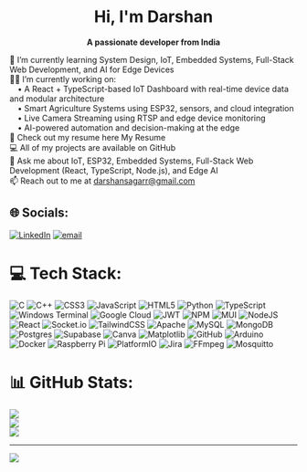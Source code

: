 <div align="center">
  
#  Hi, I'm Darshan  
 **A passionate developer from India**

</div>

🌱 I’m currently learning System Design, IoT, Embedded Systems, Full-Stack Web Development, and AI for Edge Devices<br>👨‍💻 I’m currently working on:<br> • A React + TypeScript-based IoT Dashboard with real-time device data and modular architecture<br> • Smart Agriculture Systems using ESP32, sensors, and cloud integration<br> • Live Camera Streaming using RTSP and edge device monitoring<br> • AI-powered automation and decision-making at the edge<br>📑 Check out my resume here My Resume<br>💻 All of my projects are available on GitHub<br>💬 Ask me about IoT, ESP32, Embedded Systems, Full-Stack Web Development (React, TypeScript, Node.js), and Edge AI<br>📫 Reach out to me at darshansagarr@gmail.com


## 🌐 Socials:
[![LinkedIn](https://img.shields.io/badge/LinkedIn-%230077B5.svg?logo=linkedin&logoColor=white)](https://linkedin.com/in/darshansagar27 ) [![email](https://img.shields.io/badge/Email-D14836?logo=gmail&logoColor=white)](mailto:darshansagarr@gmail.com) 

# 💻 Tech Stack:
![C](https://img.shields.io/badge/c-%2300599C.svg?style=flat-square&logo=c&logoColor=white) ![C++](https://img.shields.io/badge/c++-%2300599C.svg?style=flat-square&logo=c%2B%2B&logoColor=white) ![CSS3](https://img.shields.io/badge/css3-%231572B6.svg?style=flat-square&logo=css3&logoColor=white) ![JavaScript](https://img.shields.io/badge/javascript-%23323330.svg?style=flat-square&logo=javascript&logoColor=%23F7DF1E) ![HTML5](https://img.shields.io/badge/html5-%23E34F26.svg?style=flat-square&logo=html5&logoColor=white) ![Python](https://img.shields.io/badge/python-3670A0?style=flat-square&logo=python&logoColor=ffdd54) ![TypeScript](https://img.shields.io/badge/typescript-%23007ACC.svg?style=flat-square&logo=typescript&logoColor=white) ![Windows Terminal](https://img.shields.io/badge/Windows%20Terminal-%234D4D4D.svg?style=flat-square&logo=windows-terminal&logoColor=white) ![Google Cloud](https://img.shields.io/badge/GoogleCloud-%234285F4.svg?style=flat-square&logo=google-cloud&logoColor=white) ![JWT](https://img.shields.io/badge/JWT-black?style=flat-square&logo=JSON%20web%20tokens) ![NPM](https://img.shields.io/badge/NPM-%23CB3837.svg?style=flat-square&logo=npm&logoColor=white) ![MUI](https://img.shields.io/badge/MUI-%230081CB.svg?style=flat-square&logo=mui&logoColor=white) ![NodeJS](https://img.shields.io/badge/node.js-6DA55F?style=flat-square&logo=node.js&logoColor=white) ![React](https://img.shields.io/badge/react-%2320232a.svg?style=flat-square&logo=react&logoColor=%2361DAFB) ![Socket.io](https://img.shields.io/badge/Socket.io-black?style=flat-square&logo=socket.io&badgeColor=010101) ![TailwindCSS](https://img.shields.io/badge/tailwindcss-%2338B2AC.svg?style=flat-square&logo=tailwind-css&logoColor=white) ![Apache](https://img.shields.io/badge/apache-%23D42029.svg?style=flat-square&logo=apache&logoColor=white) ![MySQL](https://img.shields.io/badge/mysql-4479A1.svg?style=flat-square&logo=mysql&logoColor=white) ![MongoDB](https://img.shields.io/badge/MongoDB-%234ea94b.svg?style=flat-square&logo=mongodb&logoColor=white) ![Postgres](https://img.shields.io/badge/postgres-%23316192.svg?style=flat-square&logo=postgresql&logoColor=white) ![Supabase](https://img.shields.io/badge/Supabase-3ECF8E?style=flat-square&logo=supabase&logoColor=white) ![Canva](https://img.shields.io/badge/Canva-%2300C4CC.svg?style=flat-square&logo=Canva&logoColor=white) ![Matplotlib](https://img.shields.io/badge/Matplotlib-%23ffffff.svg?style=flat-square&logo=Matplotlib&logoColor=black) ![GitHub](https://img.shields.io/badge/github-%23121011.svg?style=flat-square&logo=github&logoColor=white) ![Arduino](https://img.shields.io/badge/-Arduino-00979D?style=flat-square&logo=Arduino&logoColor=white) ![Docker](https://img.shields.io/badge/docker-%230db7ed.svg?style=flat-square&logo=docker&logoColor=white) ![Raspberry Pi](https://img.shields.io/badge/-Raspberry_Pi-C51A4A?style=flat-square&logo=Raspberry-Pi) ![PlatformIO](https://img.shields.io/badge/PlatformIO-%23222.svg?style=flat-square&logo=platformio&logoColor=%23f5822a) ![Jira](https://img.shields.io/badge/jira-%230A0FFF.svg?style=flat-square&logo=jira&logoColor=white) ![FFmpeg](https://shields.io/badge/FFmpeg-%23171717.svg?logo=ffmpeg&style=flat-square&labelColor=171717&logoColor=5cb85c) ![Mosquitto](https://img.shields.io/badge/mosquitto-%233C5280.svg?style=flat-square&logo=eclipsemosquitto&logoColor=white)
# 📊 GitHub Stats:
![](https://github-readme-stats.vercel.app/api?username=darshansagarr&theme=default&hide_border=false&include_all_commits=false&count_private=false)<br/>
![](https://nirzak-streak-stats.vercel.app/?user=darshansagarr&theme=default&hide_border=false)<br/>
![](https://github-readme-stats.vercel.app/api/top-langs/?username=darshansagarr&theme=default&hide_border=false&include_all_commits=false&count_private=false&layout=compact)

---
[![](https://visitcount.itsvg.in/api?id=darshansagarr&icon=0&color=0)](https://visitcount.itsvg.in)
